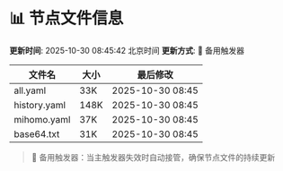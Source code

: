 # 📊 节点文件信息

**更新时间**: 2025-10-30 08:45:42 北京时间
**更新方式**: 🔄 备用触发器

| 文件名 | 大小 | 最后修改 |
|--------|------|----------|
| all.yaml | 33K | 2025-10-30 08:45 |
| history.yaml | 148K | 2025-10-30 08:45 |
| mihomo.yaml | 37K | 2025-10-30 08:45 |
| base64.txt | 31K | 2025-10-30 08:45 |

> 🔄 备用触发器：当主触发器失效时自动接管，确保节点文件的持续更新
